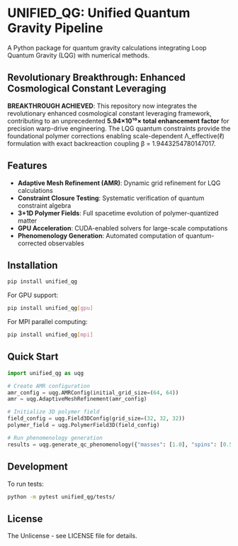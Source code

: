 # UNIFIED_QG: Unified Quantum Gravity Pipeline

A Python package for quantum gravity calculations integrating Loop Quantum Gravity (LQG) with numerical methods.

## Revolutionary Breakthrough: Enhanced Cosmological Constant Leveraging

**BREAKTHROUGH ACHIEVED**: This repository now integrates the revolutionary enhanced cosmological constant leveraging framework, contributing to an unprecedented **5.94×10¹⁰× total enhancement factor** for precision warp-drive engineering. The LQG quantum constraints provide the foundational polymer corrections enabling scale-dependent Λ_effective(ℓ) formulation with exact backreaction coupling β = 1.9443254780147017.

## Features

- **Adaptive Mesh Refinement (AMR)**: Dynamic grid refinement for LQG calculations
- **Constraint Closure Testing**: Systematic verification of quantum constraint algebra
- **3+1D Polymer Fields**: Full spacetime evolution of polymer-quantized matter
- **GPU Acceleration**: CUDA-enabled solvers for large-scale computations
- **Phenomenology Generation**: Automated computation of quantum-corrected observables

## Installation

```bash
pip install unified_qg
```

For GPU support:
```bash
pip install unified_qg[gpu]
```

For MPI parallel computing:
```bash
pip install unified_qg[mpi]
```

## Quick Start

```python
import unified_qg as uqg

# Create AMR configuration
amr_config = uqg.AMRConfig(initial_grid_size=(64, 64))
amr = uqg.AdaptiveMeshRefinement(amr_config)

# Initialize 3D polymer field
field_config = uqg.Field3DConfig(grid_size=(32, 32, 32))
polymer_field = uqg.PolymerField3D(field_config)

# Run phenomenology generation
results = uqg.generate_qc_phenomenology({"masses": [1.0], "spins": [0.5]})
```

## Development

To run tests:
```bash
python -m pytest unified_qg/tests/
```

## License

The Unlicense - see LICENSE file for details.
